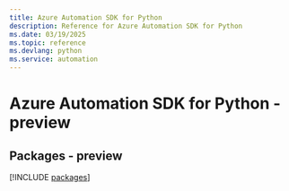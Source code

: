 ```yaml
---
title: Azure Automation SDK for Python
description: Reference for Azure Automation SDK for Python
ms.date: 03/19/2025
ms.topic: reference
ms.devlang: python
ms.service: automation
---
```

# Azure Automation SDK for Python - preview
## Packages - preview
[!INCLUDE [packages](automation-index.md)]